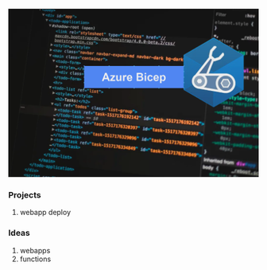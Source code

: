 ![](https://github.com/PSebesta/Azure-Bicep/blob/main/Images/azure%20bicep.png)

### Projects
1. webapp deploy

### Ideas
1. webapps
2. functions

